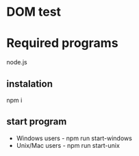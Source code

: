 # DOM test
# Required programs
node.js

## instalation
npm i

## start program
* Windows users - npm run start-windows
* Unix/Mac users - npm run start-unix